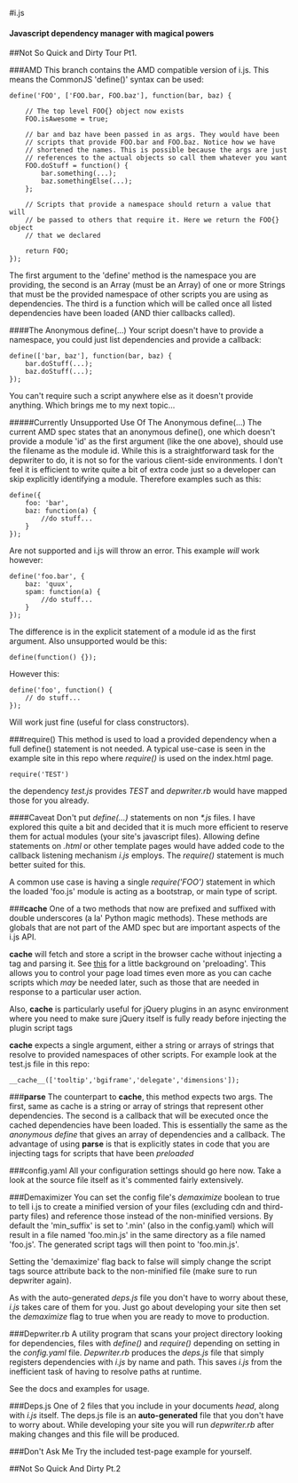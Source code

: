 #i.js
#### Javascript dependency manager with magical powers

##Not So Quick and Dirty Tour Pt1.

###AMD
This branch contains the AMD compatible version of i.js. This means the
CommonJS 'define()' syntax can be used:

	define('FOO', ['FOO.bar, FOO.baz'], function(bar, baz) {
		
		// The top level FOO{} object now exists
		FOO.isAwesome = true;
		
		// bar and baz have been passed in as args. They would have been
		// scripts that provide FOO.bar and FOO.baz. Notice how we have
		// shortened the names. This is possible because the args are just
		// references to the actual objects so call them whatever you want
		FOO.doStuff = function() {
			bar.something(...);
			baz.somethingElse(...);
		};
		
		// Scripts that provide a namespace should return a value that will
		// be passed to others that require it. Here we return the FOO{} object
		// that we declared
		
		return FOO;
	});
	
The first argument to the 'define' method is the namespace you are providing, 
the second is an Array (must be an Array) of one or more Strings that must be
the provided namespace of other scripts you are using as dependencies. The third
is a function which will be called once all listed dependencies have been loaded
(AND thier callbacks called).

####The Anonymous define(...)
Your script doesn't have to provide a namespace, you could just list dependencies and 
provide a callback:

	define(['bar, baz'], function(bar, baz) {
		bar.doStuff(...);
		baz.doStuff(...);
	});
	
You can't require such a script anywhere else as it doesn't provide anything. Which
brings me to my next topic...

#####Currently Unsupported Use Of The Anonymous define(...)
The current AMD spec states that an anonymous define(),
one which doesn't provide a module 'id' as the first argument (like the one above),
should use the filename as the module id. While this is a straightforward task
for the depwriter to do, it is not so for the various client-side environments. 
I don't feel it is efficient to write quite a bit of extra code just so a developer
can skip explicitly identifying a module. Therefore examples such as this:

	define({
		foo: 'bar',
		baz: function(a) {
			//do stuff...
		}
	});
	
Are not supported and i.js will throw an error. This example _will_ work however:

	define('foo.bar', {
		baz: 'quux',
		spam: function(a) {
			//do stuff...
		}
	});
	
The difference is in the explicit statement of a module id as the first argument.
Also unsupported would be this:

	define(function() {});
	
However this:

	define('foo', function() {
		// do stuff...
	});
	
Will work just fine (useful for class constructors).

###require()
This method is used to load a provided dependency when a full define()
statement is not needed. A typical use-case is seen in the example site in
this repo where *require()* is used on the index.html page. 

	require('TEST')
	
the dependency *test.js* provides *TEST* and *depwriter.rb* would have mapped those
for you already.

####Caveat
Don't put *define(...)* statements on non _*.js_ files. I have explored this
quite a bit and decided that it is much more efficient to reserve them for 
actual modules (your site's javascript files). Allowing define statements on
_.html_ or other template pages would have added code to the callback listening
mechanism _i.js_ employs. The *require()* statement is much better suited for
this.

A common use case is having a single *require('FOO')* statement in which the
loaded 'foo.js' module is acting as a bootstrap, or main type of script.

###__cache__
One of a two methods that now are prefixed and suffixed with double underscores (a la' 
Python magic methods). These methods are globals that are not part of the AMD
spec but are important aspects of the i.js API.

__cache__ will fetch and store a script in the browser cache without injecting
a tag and parsing it. See [this](http://www.phpied.com/preload-cssjavascript-without-execution/)
for a little background on 'preloading'. This allows you to control your page
load times even more as you can cache scripts which _may_ be needed later, such as
those that are needed in response to a particular user action.

Also, __cache__ is particularly useful for jQuery plugins in an async environment
where you need to make sure jQuery itself is fully ready before injecting the 
plugin script tags

__cache__ expects a single argument, either a string or arrays of strings that
resolve to provided namespaces of other scripts. For example look at the test.js
file in this repo:

	__cache__(['tooltip','bgiframe','delegate','dimensions']);
	
###__parse__
The counterpart to __cache__, this method expects two args. The first, same as
cache is a string or array of strings that represent other dependencies. The 
second is a callback that will be executed once the cached dependencies have
been loaded. This is essentially the same as the *anonymous define* that gives
an array of dependencies and a callback. The advantage of using __parse__ is
that is explicitly states in code that you are injecting tags for scripts that
have been *preloaded* 

###config.yaml
All your configuration settings should go here now. Take a look at the source
file itself as it's commented fairly extensively. 

###Demaximizer
You can set the config file's *demaximize* boolean to true to tell i.js to
create a minified version of your files (excluding cdn and third-party files)
and reference those instead of the non-minified versions. By default the 'min_suffix' is
set to '.min' (also in the config.yaml) which will result in a file named
'foo.min.js' in the same directory as a file named 'foo.js'. The generated
script tags will then point to 'foo.min.js'.

Setting the 'demaximize' flag back to false will simply change the script tags
source attribute back to the non-minified file (make sure to run depwriter again).

As with the auto-generated *deps.js* file you don't have to worry about these,
*i.js* takes care of them for you. Just go about developing your site then set
the *demaximize* flag to true when you are ready to move to production.

###Depwriter.rb
A utility program that scans your project directory looking for dependencies,
files with *define()* and *require()* depending on setting in the *config.yaml*
file. *Depwriter.rb* produces the *deps.js* file that simply registers dependencies
with *i.js* by name and path. This saves *i.js* from the inefficient task
of having to resolve paths at runtime.

See the docs and examples for usage. 

###Deps.js
One of 2 files that you include in your documents *head*, along with *i.js* itself.
The deps.js file is an __auto-generated__ file that you don't have to worry
about. While developing your site you will run *depwriter.rb* after making
changes and this file will be produced.

###Don't Ask Me
Try the included test-page example for yourself.

##Not So Quick And Dirty Pt.2


